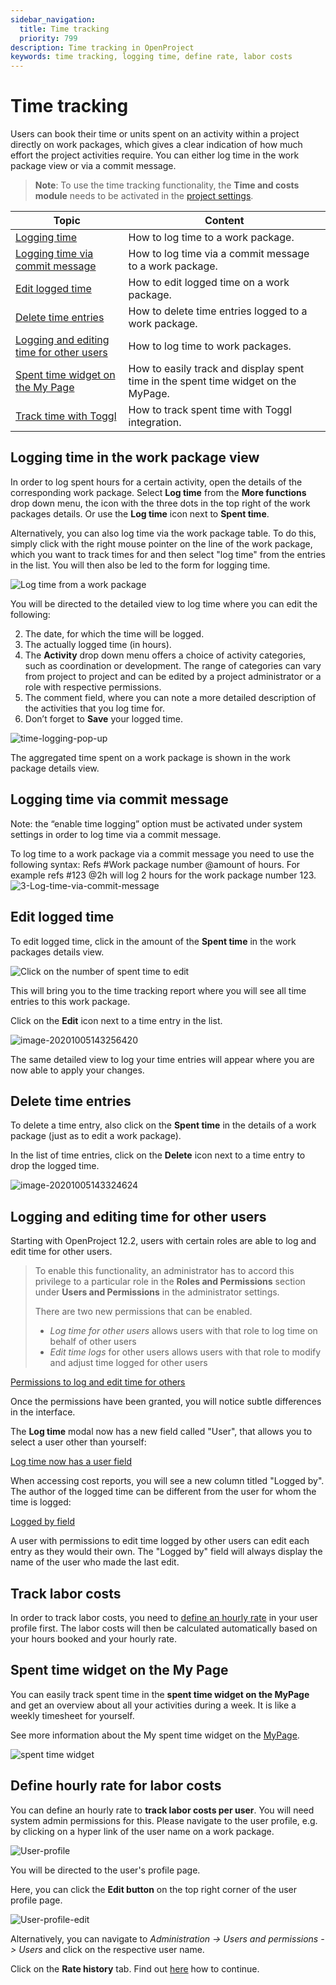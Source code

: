 ```yaml
---
sidebar_navigation:
  title: Time tracking
  priority: 799
description: Time tracking in OpenProject
keywords: time tracking, logging time, define rate, labor costs
---
```


# Time tracking

Users can book their time or units spent on an activity within a project directly on work packages,  which gives a clear indication of how much effort the project activities require. You can either log time in the work package view or via a commit message.

> **Note**: To use the time tracking functionality, the **Time and costs module** needs to be activated in the [project settings](../../projects/project-settings/modules/).


| Topic                                                        | Content                                                      |
| ------------------------------------------------------------ | ------------------------------------------------------------ |
| [Logging time](#logging-time-in-the-work-package-view)       | How to log time to a work package.                           |
| [Logging time via commit message](#logging-time-via-commit-message) | How to log time via a commit message to a work package.      |
| [Edit logged time](#edit-logged-time)                        | How to edit logged time on a work package.                   |
| [Delete time entries](#delete-time-entries)                  | How to delete time entries logged to a work package.         |
| [Logging and editing time for other users](#logging-and-editing-time-for-other-users) | How to log time to work packages.                            |
| [Spent time widget on the My Page](#spent-time-widget-on-the-my-page) | How to easily track and display spent time in the spent time widget on the MyPage. |
| [Track time with Toggl](./toggl-integration)                 | How to track spent time with Toggl integration.              |


## Logging time in the work package view

In order to log spent hours for a certain activity, open the details of the corresponding work package. Select **Log time** from the **More functions** drop down menu, the icon with the three dots in the top right of the work packages details. Or use the **Log time** icon next to **Spent time**. 

Alternatively, you can also log time via the work package table. To do this, simply click with the right mouse pointer on the line of the work package, which you want to track times for and then select "log time" from the entries in the list. You will then also be led to the form for logging time.

![Log time from a work package](log-time-work-package.png)

You will be directed to the detailed view to log time where you can edit the following:

2. The date, for which the time will be logged.
3. The actually logged time (in hours).
4. The **Activity** drop down menu offers a choice of activity  categories, such as coordination or development. The range of categories can vary from project to project and can be edited by a project  administrator or a role with respective permissions.
4. The comment field, where you can note a more detailed description of the activities that you log time for.
5. Don’t forget to **Save** your logged time.

![time-logging-pop-up](time-logging-pop-up.png)

The aggregated time spent on a work package is shown in the work package details view.


## Logging time via commit message

Note: the “enable time logging” option must be activated under system settings in order to log time via a commit message.

To log time to a work package via a commit message you need to use  the following syntax: Refs #Work package number @amount of hours. For  example refs #123 @2h will log 2 hours for the work package number 123.![3-Log-time-via-commit-message](3-Log-time-via-commit-message.png)

## Edit logged time

To edit logged time, click in the amount of the **Spent time** in the work packages details view.

![Click on the number of spent time to edit](edit-logged-time.png)

This will bring you to the time tracking report where you will see all time entries to this work package.

Click on the **Edit** icon next to a time entry in the list.

![image-20201005143256420](image-20201005143256420.png)

The same detailed view to log your time entries will appear where you are now able to apply your changes.

## Delete time entries

To delete a time entry, also click on the **Spent time** in the details of a work package (just as to edit a work package).

In the list of time entries, click on the **Delete** icon next to a time entry to drop the logged time.

![image-20201005143324624](image-20201005143324624.png)

## Logging and editing time for other users

Starting with OpenProject 12.2, users with certain roles are able to log and edit time for other users. 

> To enable this functionality, an administrator has to accord this privilege to a particular role in the **Roles and Permissions** section under **Users and Permissions** in the administrator settings.
>
> There are two new permissions that can be enabled.
>
> - *Log time for other users* allows users with that role to log time on behalf of other users
> - *Edit time logs* for other users allows users with that role to modify and adjust time logged for other users

[Permissions to log and edit time for others](permissions-log-time-others.png)

Once the permissions have been granted, you will notice subtle differences in the interface.

The **Log time** modal now has a new field called "User", that allows you to select a user other than yourself:

[Log time now has a user field](log-time-with-user-field.png)

When accessing cost reports, you will see a new column titled "Logged by". The author of the logged time can be different from the user for whom the time is logged:

[Logged by field](cost-report-logged-by.png)

A user with permissions to edit time logged by other users can edit each entry as they would their own. The "Logged by" field will always display the name of the user who made the last edit.

## Track labor costs

In order to track labor costs, you need to [define an hourly rate](#define-hourly-rate-for-labor-costs) in your user profile first. The labor costs will then be calculated automatically  based on your hours booked and your hourly rate.

## Spent time widget on the My Page

You can easily track spent time in the **spent time widget on the MyPage** and get an overview about all your activities during a week. It is like a weekly timesheet for yourself.

See more information about the My spent time widget on the [MyPage](../../../getting-started/my-page/#my-spent-time-widget).

![spent time widget](image-20200211160311662.png)

## Define hourly rate for labor costs

You can define an hourly rate to **track labor costs per user**. You will need system admin permissions for this. Please navigate to the user profile, e.g. by clicking on a hyper link of the user name on a work package.

![User-profile](User-profile.png)

You will be directed to the user's profile page.

Here, you can click the **Edit button** on the top right corner of the user profile page.

![User-profile-edit](User-profile-edit.png)

Alternatively, you can navigate to *Administration -> Users and permissions -> Users* and click on the respective user name.

Click on the **Rate history** tab. Find out [here](../../../system-admin-guide/users-permissions/users/#rate-history) how to continue. 

